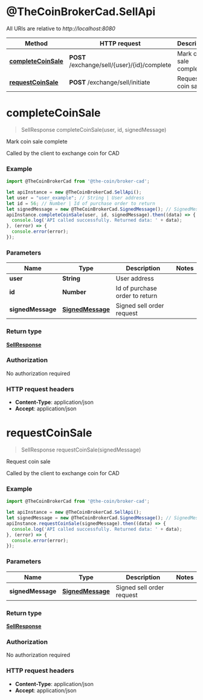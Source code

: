 # @TheCoinBrokerCad.SellApi

All URIs are relative to *http://localhost:8080*

Method | HTTP request | Description
------------- | ------------- | -------------
[**completeCoinSale**](SellApi.md#completeCoinSale) | **POST** /exchange/sell/{user}/{id}/complete | Mark coin sale complete
[**requestCoinSale**](SellApi.md#requestCoinSale) | **POST** /exchange/sell/initiate | Request coin sale


<a name="completeCoinSale"></a>
# **completeCoinSale**
> SellResponse completeCoinSale(user, id, signedMessage)

Mark coin sale complete

Called by the client to exchange coin for CAD

### Example
```javascript
import @TheCoinBrokerCad from '@the-coin/broker-cad';

let apiInstance = new @TheCoinBrokerCad.SellApi();
let user = "user_example"; // String | User address
let id = 56; // Number | Id of purchase order to return
let signedMessage = new @TheCoinBrokerCad.SignedMessage(); // SignedMessage | Signed sell order request
apiInstance.completeCoinSale(user, id, signedMessage).then((data) => {
  console.log('API called successfully. Returned data: ' + data);
}, (error) => {
  console.error(error);
});

```

### Parameters

Name | Type | Description  | Notes
------------- | ------------- | ------------- | -------------
 **user** | **String**| User address | 
 **id** | **Number**| Id of purchase order to return | 
 **signedMessage** | [**SignedMessage**](SignedMessage.md)| Signed sell order request | 

### Return type

[**SellResponse**](SellResponse.md)

### Authorization

No authorization required

### HTTP request headers

 - **Content-Type**: application/json
 - **Accept**: application/json

<a name="requestCoinSale"></a>
# **requestCoinSale**
> SellResponse requestCoinSale(signedMessage)

Request coin sale

Called by the client to exchange coin for CAD

### Example
```javascript
import @TheCoinBrokerCad from '@the-coin/broker-cad';

let apiInstance = new @TheCoinBrokerCad.SellApi();
let signedMessage = new @TheCoinBrokerCad.SignedMessage(); // SignedMessage | Signed sell order request
apiInstance.requestCoinSale(signedMessage).then((data) => {
  console.log('API called successfully. Returned data: ' + data);
}, (error) => {
  console.error(error);
});

```

### Parameters

Name | Type | Description  | Notes
------------- | ------------- | ------------- | -------------
 **signedMessage** | [**SignedMessage**](SignedMessage.md)| Signed sell order request | 

### Return type

[**SellResponse**](SellResponse.md)

### Authorization

No authorization required

### HTTP request headers

 - **Content-Type**: application/json
 - **Accept**: application/json

